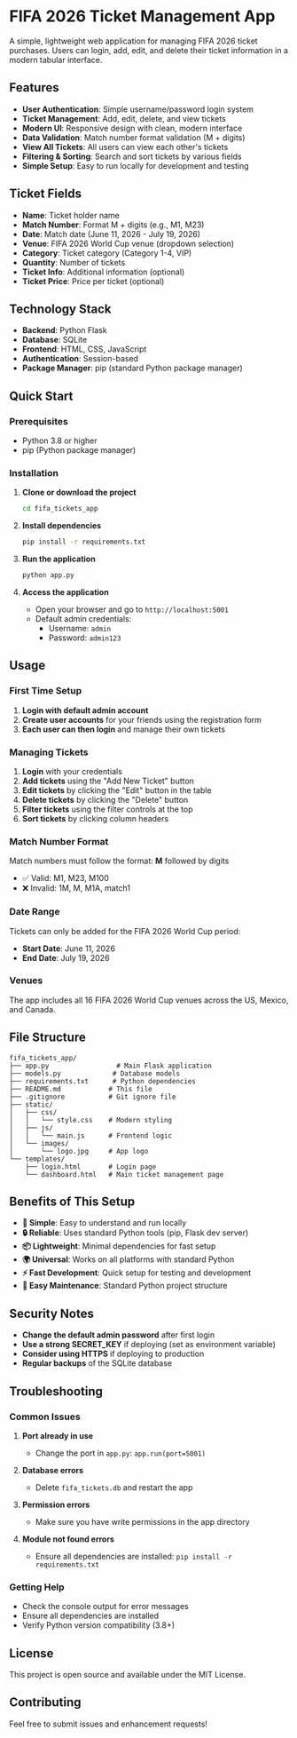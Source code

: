# FIFA 2026 Ticket Management App

A simple, lightweight web application for managing FIFA 2026 ticket purchases. Users can login, add, edit, and delete their ticket information in a modern tabular interface.

## Features

- **User Authentication**: Simple username/password login system
- **Ticket Management**: Add, edit, delete, and view tickets
- **Modern UI**: Responsive design with clean, modern interface
- **Data Validation**: Match number format validation (M + digits)
- **View All Tickets**: All users can view each other's tickets
- **Filtering & Sorting**: Search and sort tickets by various fields
- **Simple Setup**: Easy to run locally for development and testing

## Ticket Fields

- **Name**: Ticket holder name
- **Match Number**: Format M + digits (e.g., M1, M23)
- **Date**: Match date (June 11, 2026 - July 19, 2026)
- **Venue**: FIFA 2026 World Cup venue (dropdown selection)
- **Category**: Ticket category (Category 1-4, VIP)
- **Quantity**: Number of tickets
- **Ticket Info**: Additional information (optional)
- **Ticket Price**: Price per ticket (optional)

## Technology Stack

- **Backend**: Python Flask
- **Database**: SQLite
- **Frontend**: HTML, CSS, JavaScript
- **Authentication**: Session-based
- **Package Manager**: pip (standard Python package manager)

## Quick Start

### Prerequisites

- Python 3.8 or higher
- pip (Python package manager)

### Installation

1. **Clone or download the project**
   ```bash
   cd fifa_tickets_app
   ```

2. **Install dependencies**
   ```bash
   pip install -r requirements.txt
   ```

3. **Run the application**
   ```bash
   python app.py
   ```

4. **Access the application**
   - Open your browser and go to `http://localhost:5001`
   - Default admin credentials:
     - Username: `admin`
     - Password: `admin123`

## Usage

### First Time Setup

1. **Login with default admin account**
2. **Create user accounts** for your friends using the registration form
3. **Each user can then login** and manage their own tickets

### Managing Tickets

1. **Login** with your credentials
2. **Add tickets** using the "Add New Ticket" button
3. **Edit tickets** by clicking the "Edit" button in the table
4. **Delete tickets** by clicking the "Delete" button
5. **Filter tickets** using the filter controls at the top
6. **Sort tickets** by clicking column headers

### Match Number Format

Match numbers must follow the format: **M** followed by digits
- ✅ Valid: M1, M23, M100
- ❌ Invalid: 1M, M, M1A, match1

### Date Range

Tickets can only be added for the FIFA 2026 World Cup period:
- **Start Date**: June 11, 2026
- **End Date**: July 19, 2026

### Venues

The app includes all 16 FIFA 2026 World Cup venues across the US, Mexico, and Canada.

## File Structure

```
fifa_tickets_app/
├── app.py                 # Main Flask application
├── models.py             # Database models
├── requirements.txt      # Python dependencies
├── README.md            # This file
├── .gitignore           # Git ignore file
├── static/
│   ├── css/
│   │   └── style.css    # Modern styling
│   ├── js/
│   │   └── main.js      # Frontend logic
│   └── images/
│       └── logo.jpg     # App logo
└── templates/
    ├── login.html       # Login page
    └── dashboard.html   # Main ticket management page
```

## Benefits of This Setup

- **🚀 Simple**: Easy to understand and run locally
- **🔒 Reliable**: Uses standard Python tools (pip, Flask dev server)
- **📦 Lightweight**: Minimal dependencies for fast setup
- **🌍 Universal**: Works on all platforms with standard Python
- **⚡ Fast Development**: Quick setup for testing and development
- **🔄 Easy Maintenance**: Standard Python project structure

## Security Notes

- **Change the default admin password** after first login
- **Use a strong SECRET_KEY** if deploying (set as environment variable)
- **Consider using HTTPS** if deploying to production
- **Regular backups** of the SQLite database

## Troubleshooting

### Common Issues

1. **Port already in use**
   - Change the port in `app.py`: `app.run(port=5001)`

2. **Database errors**
   - Delete `fifa_tickets.db` and restart the app

3. **Permission errors**
   - Make sure you have write permissions in the app directory

4. **Module not found errors**
   - Ensure all dependencies are installed: `pip install -r requirements.txt`

### Getting Help

- Check the console output for error messages
- Ensure all dependencies are installed
- Verify Python version compatibility (3.8+)

## License

This project is open source and available under the MIT License.

## Contributing

Feel free to submit issues and enhancement requests!